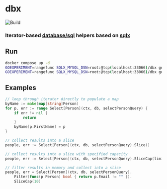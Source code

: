 # dbx

![Build](https://github.com/Jimeux/dbx/actions/workflows/main.yml/badge.svg)

### Iterator-based [database/sql](https://pkg.go.dev/database/sql) helpers based on [sqlx](https://github.com/jmoiron/sqlx) 

## Run

```bash
docker compose up -d
GOEXPERIMENT=rangefunc SQLX_MYSQL_DSN=root:@tcp(localhost:33066)/dbx go test ./...
GOEXPERIMENT=rangefunc SQLX_MYSQL_DSN=root:@tcp(localhost:33066)/dbx go test -bench=. -benchmem 
```

## Examples

```go
// loop through iterator directly to populate a map
byName := make(map[string]Person)
for p, err := range Select[Person](ctx, db, selectPersonQuery) {
    if err != nil {
        return
    }
    byName[p.FirstName] = p
}
```

```go
// collect results into a slice
people, err := Select[Person](ctx, db, selectPersonQuery).Slice()
```

```go
// collect results into a slice with specified capacity
people, err := Select[Person](ctx, db, selectPersonQuery).SliceCap(limit)
```

```go
// filter results in memory and collect into a slice
people, err = Select[Person](ctx, db, selectPersonQuery).
    Filter(func(p Person) bool { return p.Email != "" }).
    SliceCap(10)
```
